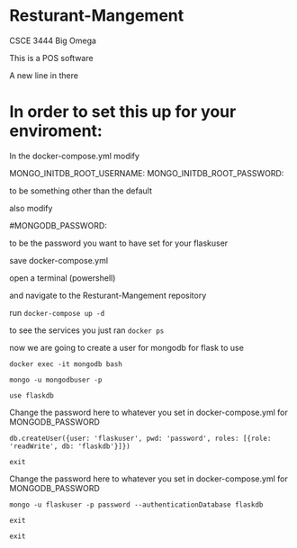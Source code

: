 # Resturant-Mangement
CSCE 3444 Big Omega

This is a POS software

A new line in there

# In order to set this up for your enviroment:

In the docker-compose.yml modify 

MONGO_INITDB_ROOT_USERNAME: 
MONGO_INITDB_ROOT_PASSWORD: 

to be something other than the default

also modify 

#MONGODB_PASSWORD: 

to be the password you want to have set for your flaskuser

save docker-compose.yml

open a terminal (powershell)

and navigate to the Resturant-Mangement repository

run
`docker-compose up -d`

to see the services you just ran
`docker ps`

now we are going to create a user for mongodb for flask to use

`docker exec -it mongodb bash`

`mongo -u mongodbuser -p`

`use flaskdb`

Change the password here to whatever you set in docker-compose.yml for MONGODB_PASSWORD

`db.createUser({user: 'flaskuser', pwd: 'password', roles: [{role: 'readWrite', db: 'flaskdb'}]})`

`exit`

Change the password here to whatever you set in docker-compose.yml for MONGODB_PASSWORD

`mongo -u flaskuser -p password --authenticationDatabase flaskdb`

`exit`

`exit`

